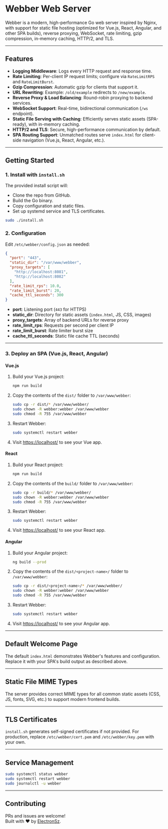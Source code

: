 # Webber Web Server

Webber is a modern, high-performance Go web server inspired by Nginx, with support for static file hosting (optimized for Vue.js, React, Angular, and other SPA builds), reverse proxying, WebSocket, rate limiting, gzip compression, in-memory caching, HTTP/2, and TLS.

---

## Features

- **Logging Middleware**: Logs every HTTP request and response time.
- **Rate Limiting**: Per-client IP request limits; configure via `RateLimitRPS` and `RateLimitBurst`.
- **Gzip Compression**: Automatic gzip for clients that support it.
- **URL Rewriting**: Example: `/old/example` redirects to `/new/example`.
- **Reverse Proxy & Load Balancing**: Round-robin proxying to backend services.
- **WebSocket Support**: Real-time, bidirectional communication (`/ws` endpoint).
- **Static File Serving with Caching**: Efficiently serves static assets (SPA-ready), with in-memory caching.
- **HTTP/2 and TLS**: Secure, high-performance communication by default.
- **SPA Routing Support**: Unmatched routes serve `index.html` for client-side navigation (Vue.js, React, Angular, etc.).

---

## Getting Started

### 1. **Install with `install.sh`**

The provided install script will:

- Clone the repo from GitHub.
- Build the Go binary.
- Copy configuration and static files.
- Set up systemd service and TLS certificates.

```bash
sudo ./install.sh
```

### 2. **Configuration**

Edit `/etc/webber/config.json` as needed:

```json
{
  "port": "443",
  "static_dir": "/var/www/webber",
  "proxy_targets": [
    "http://localhost:8081",
    "http://localhost:8082"
  ],
  "rate_limit_rps": 10.0,
  "rate_limit_burst": 20,
  "cache_ttl_seconds": 300
}
```

- **port**: Listening port (`443` for HTTPS)
- **static_dir**: Directory for static assets (`index.html`, JS, CSS, images)
- **proxy_targets**: Array of backend URLs for reverse proxy
- **rate_limit_rps**: Requests per second per client IP
- **rate_limit_burst**: Rate limiter burst size
- **cache_ttl_seconds**: Static file cache TTL (seconds)

---

### 3. **Deploy an SPA (Vue.js, React, Angular)**

#### **Vue.js**

1. Build your Vue.js project:

   ```bash
   npm run build
   ```

2. Copy the contents of the `dist/` folder to `/var/www/webber`:

   ```bash
   sudo cp -r dist/* /var/www/webber/
   sudo chown -R webber:webber /var/www/webber
   sudo chmod -R 755 /var/www/webber
   ```

3. Restart Webber:

   ```bash
   sudo systemctl restart webber
   ```

4. Visit [https://localhost/](https://localhost/) to see your Vue app.

#### **React**

1. Build your React project:

   ```bash
   npm run build
   ```

2. Copy the contents of the `build/` folder to `/var/www/webber`:

   ```bash
   sudo cp -r build/* /var/www/webber/
   sudo chown -R webber:webber /var/www/webber
   sudo chmod -R 755 /var/www/webber
   ```

3. Restart Webber:

   ```bash
   sudo systemctl restart webber
   ```

4. Visit [https://localhost/](https://localhost/) to see your React app.

#### **Angular**

1. Build your Angular project:

   ```bash
   ng build --prod
   ```

2. Copy the contents of the `dist/<project-name>/` folder to `/var/www/webber`:

   ```bash
   sudo cp -r dist/<project-name>/* /var/www/webber/
   sudo chown -R webber:webber /var/www/webber
   sudo chmod -R 755 /var/www/webber
   ```

3. Restart Webber:

   ```bash
   sudo systemctl restart webber
   ```

4. Visit [https://localhost/](https://localhost/) to see your Angular app.

---

## **Default Welcome Page**

The default `index.html` demonstrates Webber's features and configuration. Replace it with your SPA's build output as described above.

---

## **Static File MIME Types**

The server provides correct MIME types for all common static assets (CSS, JS, fonts, SVG, etc.) to support modern frontend builds.

---

## **TLS Certificates**

`install.sh` generates self-signed certificates if not provided. For production, replace `/etc/webber/cert.pem` and `/etc/webber/key.pem` with your own.

---

## **Service Management**

```bash
sudo systemctl status webber
sudo systemctl restart webber
sudo journalctl -u webber
```

---

## **Contributing**

PRs and issues are welcome!  
Built with ❤️ by [ElectronSz](https://github.com/ElectronSz).
